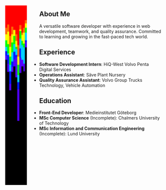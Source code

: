 <p align="center">
  <img alt="YOUR-ALT-TEXT" src="/bar.png" align="left" width="70px" style="padding-right: 40px">
  
  ## About Me
  
  A versatile software developer with experience in web development, teamwork, and quality assurance. Committed to learning and growing in the fast-paced tech world.
  
  ## Experience
  
  - **Software Development Intern**: HiQ-West Volvo Penta Digital Services
  - **Operations Assistant**: Säve Plant Nursery
  - **Quality Assurance Assistant**: Volvo Group Trucks Technology, Vehicle Automation
  
  ## Education
  
  - **Front-End Developer**: Medieinstitutet Göteborg
  - **MSc Computer Science** (Incomplete): Chalmers University of Technology
  - **MSc Information and Communication Engineering** (Incomplete): Lund University
</p>
